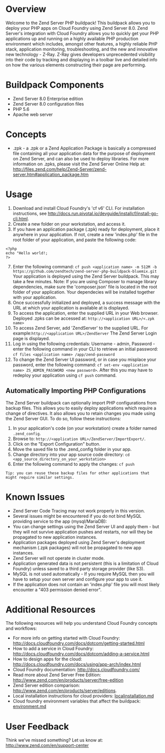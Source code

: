 # Overview

Welcome to the Zend Server PHP buildpack! This buildpack allows you to deploy your PHP apps on Cloud Foundry using Zend Server 8.0.
Zend Server's integration with Cloud Foundry allows you to quickly get your PHP applications up and running on a highly available PHP production environment which includes, amongst other features, a highly reliable PHP stack, application monitoring, troubleshooting, and the new and innovative new technology - Z-Ray.
Z-Ray gives developers unprecedented visibility into their code by tracking and displaying in a toolbar live and detailed info on how the various elements constructing their page are performing.

# Buildpack Components

* Zend Server 8.0 Enterprise edition
* Zend Server 8.0 configuration files
* PHP 5.6
* Apache web server

# Concepts

* .zpk - a .zpk or a Zend Application Package is basically a compressed file containing all your application data for the purpose of deployment on Zend Server, and can also be used to deploy libraries. For more information on .zpks, please visit the Zend Server Online Help at: http://files.zend.com/help/Zend-Server/zend-server.htm#application_package.htm


# Usage
1. Download and install Cloud Foundry's 'cf v6' CLI. For installation instructions, see http://docs.run.pivotal.io/devguide/installcf/install-go-cli.html.
2. Create a new folder on your workstation, and access it.
3. If you have an application package (.zpk) ready for deployment, place it anywhere in your application. If not, create a new 'index.php' file in the root folder of your application, and paste the following code:

 ```
<?php
echo "Hello world!;
?>
```
7. Enter the following command:
`cf push <application name> -m 512M -b https://github.com/zendtech/zend-server-php-buildpack-bluemix.git`
Your application is deployed using the Zend Server buildpack. This may take a few minutes.
Note: If you are using Composer to manage library dependencies, make sure the 'composer.json' file is located in the root folder of your application. Your dependecies will be installed together with your application.
7. Once successfully initialized and deployed, a success message with the URL at which your application is available at is displayed.
8. To access the application, enter the supplied URL in your Web browser. Deployed .zpks can be accessed at: `http://<application URL>/<.zpk name>`
9. To access Zend Server, add 'ZendServer' to the supplied URL. For example:`http://<application URL>/ZendServer` The Zend Server Login page is displayed.
10. Log in using the following credentials: Username - admin, Password - enter the following command in your CLI to retrieve an initial password: `cf files <application name> /app/zend-password`
11. To change the Zend Server UI password, or in case you misplace your password, enter the following command:
`cf set-env <application name> ZS_ADMIN_PASSWORD <new password>`. After this you may have to redeploy your application using `cf push` command.

## Automatically Importing PHP Configurations
The Zend Server buildpack can optionally import PHP configurations from backup files. This allows you to easily deploy applications which require a change of directives.
It also allows you to retain changes you made using the Zend Server GUI. To do so, follow these instructions:

1. In your application's code (on your workstation) create a folder named `.zend_config`.
2. Browse to: `http://<application URL>/ZendServer/ImportExport/`.
3. Click on the "Export Configuration" button.
4. Move the saved file to the .zend_config folder in your app.
5. Change directory into your app source code directory: `cd <app_source_directory_on_your_workstation>`
6. Enter the following command to apply the changes: `cf push`

``` Tip: you can reuse these backup files for other applications that might require similar settings. ```

# Known Issues
* Zend Server Code Tracing may not work properly in this version.
* Several issues might be encountered if you do not bind MySQL providing service to the app (mysql/MariaDB):
 * You can change settings using the Zend Server UI and apply them - but they will not survive application pushes and restarts, nor will they be propagated to new application instances.
 * Application packages deployed using Zend Server's deployment mechanism (.zpk packages) will not be propagated to new app instances.
 * Zend Server will not operate in cluster mode.
* Application generated data is not persistent (this is a limitation of Cloud Foundry) unless saved to a third party storage provider (like S3).
* MySQL is not used automatically - If you require MySQL then you will have to setup your own server and configure your app to use it.
* If the application does not contain an 'index.php' file you will most likely encounter a "403 permission denied error".

# Additional Resources
The following resources will help you understand Cloud Foundry concepts and workflows:
* For more info on getting started with Cloud Foundry: http://docs.cloudfoundry.com/docs/dotcom/getting-started.html
* How to add a service in Cloud Foundry: http://docs.cloudfoundry.com/docs/dotcom/adding-a-service.html
* How to design apps for the cloud: http://docs.cloudfoundry.com/docs/using/app-arch/index.html
* Cloud Foundry documentation: http://docs.cloudfoundry.com/
* Read more about Zend Server Free Edition: http://www.zend.com/en/products/server/free-edition
* Zend Server edition comparison: http://www.zend.com/en/products/server/editions.
* Local installation instructions for cloud providers: [localinstallation.md](localinstallation.md)
* Cloud foundry environment variables that affect the buildpack: [environment.md](environment.md)

# User Feedback

Think we’ve missed something? Let us know at: http://www.zend.com/en/support-center
